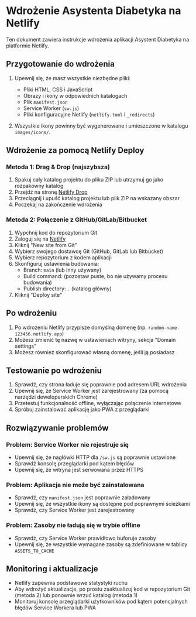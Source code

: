 # Wdrożenie Asystenta Diabetyka na Netlify

Ten dokument zawiera instrukcje wdrożenia aplikacji Asystent Diabetyka na platformie Netlify.

## Przygotowanie do wdrożenia

1. Upewnij się, że masz wszystkie niezbędne pliki:
   - Pliki HTML, CSS i JavaScript
   - Obrazy i ikony w odpowiednich katalogach
   - Plik `manifest.json` 
   - Service Worker (`sw.js`)
   - Pliki konfiguracyjne Netlify (`netlify.toml` i `_redirects`)

2. Wszystkie ikony powinny być wygenerowane i umieszczone w katalogu `images/icons/`.

## Wdrożenie za pomocą Netlify Deploy

### Metoda 1: Drag & Drop (najszybsza)

1. Spakuj cały katalog projektu do pliku ZIP lub utrzymuj go jako rozpakowny katalog
2. Przejdź na stronę [Netlify Drop](https://app.netlify.com/drop)
3. Przeciągnij i upuść katalog projektu lub plik ZIP na wskazany obszar
4. Poczekaj na zakończenie wdrożenia

### Metoda 2: Połączenie z GitHub/GitLab/Bitbucket

1. Wypchnij kod do repozytorium Git
2. Zaloguj się na [Netlify](https://app.netlify.com/)
3. Kliknij "New site from Git"
4. Wybierz swojego dostawcę Git (GitHub, GitLab lub Bitbucket)
5. Wybierz repozytorium z kodem aplikacji
6. Skonfiguruj ustawienia budowania:
   - Branch: `main` (lub inny używany)
   - Build command: (pozostaw puste, bo nie używamy procesu budowania)
   - Publish directory: `.` (katalog główny)
7. Kliknij "Deploy site"

## Po wdrożeniu

1. Po wdrożeniu Netlify przypisze domyślną domenę (np. `random-name-123456.netlify.app`)
2. Możesz zmienić tę nazwę w ustawieniach witryny, sekcja "Domain settings"
3. Możesz również skonfigurować własną domenę, jeśli ją posiadasz

## Testowanie po wdrożeniu

1. Sprawdź, czy strona ładuje się poprawnie pod adresem URL wdrożenia
2. Upewnij się, że Service Worker jest zarejestrowany (za pomocą narzędzi deweloperskich Chrome)
3. Przetestuj funkcjonalność offline, wyłączając połączenie internetowe
4. Spróbuj zainstalować aplikację jako PWA z przeglądarki

## Rozwiązywanie problemów

### Problem: Service Worker nie rejestruje się

- Upewnij się, że nagłówki HTTP dla `/sw.js` są poprawnie ustawione
- Sprawdź konsolę przeglądarki pod kątem błędów
- Upewnij się, że witryna jest serwowana przez HTTPS

### Problem: Aplikacja nie może być zainstalowana

- Sprawdź, czy `manifest.json` jest poprawnie załadowany
- Upewnij się, że wszystkie ikony są dostępne pod poprawnymi ścieżkami
- Sprawdź, czy Service Worker jest zarejestrowany

### Problem: Zasoby nie ładują się w trybie offline

- Sprawdź, czy Service Worker prawidłowo buforuje zasoby
- Upewnij się, że wszystkie wymagane zasoby są zdefiniowane w tablicy `ASSETS_TO_CACHE`

## Monitoring i aktualizacje

- Netlify zapewnia podstawowe statystyki ruchu
- Aby wdrożyć aktualizacje, po prostu zaaktualizuj kod w repozytorium Git (metoda 2) lub ponownie wrzuć katalog (metoda 1)
- Monitoruj konsolę przeglądarki użytkowników pod kątem potencjalnych błędów Service Workera lub PWA 